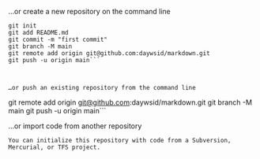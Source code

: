 …or create a new repository on the command line


```echo "# markdown" >> README.md
git init
git add README.md
git commit -m "first commit"
git branch -M main
git remote add origin git@github.com:daywsid/markdown.git
git push -u origin main```



…or push an existing repository from the command line
```
git remote add origin git@github.com:daywsid/markdown.git
git branch -M main
git push -u origin main```

…or import code from another repository

```You can initialize this repository with code from a Subversion, Mercurial, or TFS project.```
